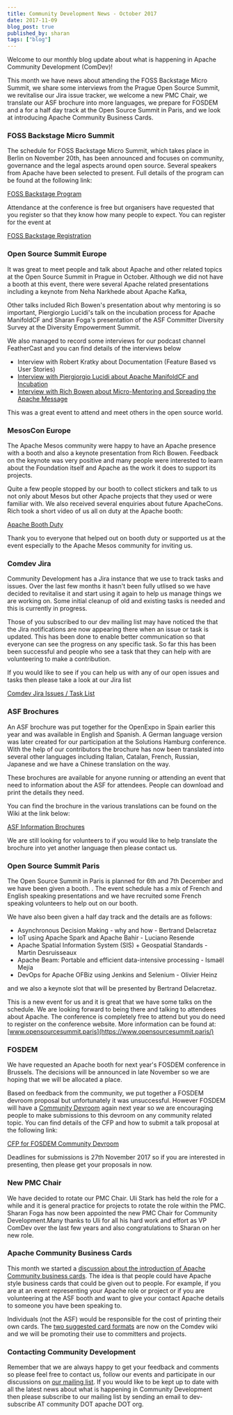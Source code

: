 ```yaml
---
title: Community Development News - October 2017
date: 2017-11-09
blog_post: true
published_by: sharan
tags: ["blog"]
---
```


Welcome to our monthly blog update about what is happening in Apache Community Development (ComDev)!

This month we have news about attending the FOSS Backstage Micro Summit, we share some interviews from the Prague Open
Source Summit, we revitalise our Jira issue tracker, we welcome a new PMC Chair, we translate our ASF brochure into more
languages, we prepare for FOSDEM and a for a half day track at the Open Source Summit in Paris, and we look at
introducing Apache Community Business Cards.

### FOSS Backstage Micro Summit

The schedule for FOSS Backstage Micro Summit, which takes place in Berlin on November 20th, has been announced and
focuses on community, governance and the legal aspects around open source. Several speakers from Apache have been
selected to present. Full details of the program can be found at the following link:

[FOSS Backstage Program](https://berlinbuzzwords.de/17/news/foss-backstage-micro-summit-program-online-now)

Attendance at the conference is free but organisers have requested that you register so that they know how many people
to expect. You can register for the event at

[FOSS Backstage Registration](https://berlinbuzzwords.de/17/news/foss-backstage-micro-summit-registration-open-now)

### Open Source Summit Europe

It was great to meet people and talk about Apache and other related topics at the Open Source Summit in Prague in
October. Although we did not have a booth at this event, there were several Apache related presentations including a
keynote from Neha Narkhede about Apache Kafka,

Other talks included Rich Bowen's presentation about why mentoring is so important, Piergiorgio Lucidi's talk on the
incubation process for Apache ManifoldCF and Sharan Foga's presentation of the ASF Committer Diversity Survey at the
Diversity Empowerment Summit.

We also managed to record some interviews for our podcast channel FeatherCast and you can find details of the interviews
below

* Interview with Robert Kratky about Documentation (Feature Based vs User Stories)
* [Interview with Piergiorgio Lucidi about Apache ManifoldCF and Incubation](https://feathercast.apache.org/2017/10/30/oss-prague-apache-manifoldcf-and-incubation-piergiorgio-lucidi/)
* [Interview with Rich Bowen about Micro-Mentoring and Spreading the Apache Message](https://feathercast.apache.org/2017/11/08/oss-prague-mentoring-micro-mentoring-and-apache-rich-bowen/)

This was a great event to attend and meet others in the open source world.

### MesosCon Europe

The Apache Mesos community were happy to have an Apache presence with a booth and also a keynote presentation from Rich
Bowen. Feedback on the keynote was very positive and many people were interested to learn about the Foundation itself
and Apache as the work it does to support its projects.

Quite a few people stopped by our booth to collect stickers and talk to us not only about Mesos but other Apache
projects that they used or were familiar with. We also received several enquiries about future ApacheCons. Rich took a
short video of us all on duty at the Apache booth:

[Apache Booth Duty](https://t.co/f7H9qRgYYh)

Thank you to everyone that helped out on booth duty or supported us at the event especially to the Apache Mesos
community for inviting us.

### Comdev Jira

Community Development has a Jira instance that we use to track tasks and issues. Over the last few months it hasn't been
fully utlised so we have decided to revitalise it and start using it again to help us manage things we are working on.
Some initial cleanup of old and existing tasks is needed and this is currently in progress.

Those of you subscribed to our dev mailing list may have noticed the that the Jira notifications are now appearing there
when an issue or task is updated. This has been done to enable better communication so that everyone can see the
progress on any specific task. So far this has been been successful and people who see a task that they can help with
are volunteering to make a contribution.

If you would like to see if you can help us with any of our open issues and tasks then please take a look at our Jira
list

[Comdev Jira Issues / Task List](https://issues.apache.org/jira/projects/COMDEV)

### ASF Brochures

An ASF brochure was put together for the OpenExpo in Spain earlier this year and was available in English and Spanish. A
German language version was later created for our participation at the Solutions Hamburg conference. With the help of
our contributors the brochure has now been translated into several other languages including Italian, Catalan, French,
Russian, Japanese and we have a Chinese translation on the way.

These brochures are available for anyone running or attending an event that need to information about the ASF for
attendees. People can download and print the details they need.

You can find the brochure in the various translations can be found on the Wiki at the link below:

[ASF Information Brochures](https://cwiki.apache.org/confluence/display/COMDEV/ASF+Information+Brochure)

We are still looking for volunteers to if you would like to help translate the brochure into yet another language then
please contact us.

### Open Source Summit Paris

The Open Source Summit in Paris is planned for 6th and 7th December and we have been given a booth. . The event schedule
has a mix of French and English speaking presentations and we have recruited some French speaking volunteers to help out
on our booth.

We have also been given a half day track and the details are as follows:

* Asynchronous Decision Making - why and how - Bertrand Delacretaz
* IoT using Apache Spark and Apache Bahir - Luciano Resende
* Apache Spatial Information System (SIS) + Geospatial Standards - Martin Desruisseaux
* Apache Beam: Portable and efficient data-intensive processing - Ismaël Mejía
* DevOps for Apache OFBiz using Jenkins and Selenium - Olivier Heinz

and we also a keynote slot that will be presented by Bertrand Delacretaz.

This is a new event for us and it is great that we have some talks on the schedule. We are looking forward to being
there and talking to attendees about Apache. The conference is completely free to attend but you do need to register on
the conference website. More information can be found
at: [www.opensourcesummit.paris](https://www.opensourcesummit.paris/)

### FOSDEM

We have requested an Apache booth for next year's FOSDEM conference in Brussels. The decisions will be announced in late
November so we are hoping that we will be allocated a place.

Based on feedback from the community, we put together a FOSDEM devroom proposal but unfortunately it was unsuccessful.
However FOSDEM will have a [Community Devroom](https://lists.fosdem.org/pipermail/fosdem/2017-October/002610.html) again
next year so we are encouraging people to make submissions to this devroom on any community related topic. You can find
details of the CFP and how to submit a talk proposal at the following link:

[CFP for FOSDEM Community Devroom](https://penta.fosdem.org/submission/FOSDEM18)

Deadlines for submissions is 27th November 2017 so if you are interested in presenting, then please get your proposals in now.

### New PMC Chair

We have decided to rotate our PMC Chair. Uli Stark has held the role for a while and it is general practice for projects
to rotate the role within the PMC. Sharan Foga has now been appointed the new PMC Chair for Community Development.Many
thanks to Uli for all his hard work and effort as VP ComDev over the last few years and also congratulations to Sharan
on her new role.

### Apache Community Business Cards

This month we started
a [discussion about the introduction of Apache Community business cards](https://s.apache.org/111l). The idea is that
people could have Apache style business cards that could be given out to people. For example, if you are at an event
representing your Apache role or project or if you are volunteering at the ASF booth and want to give your contact
Apache details to someone you have been speaking to.

Individuals (not the ASF) would be responsible for the cost of printing their own cards.
The [two suggested card formats](https://cwiki.apache.org/confluence/display/COMDEV/Community+Business+Cards) are now on
the Comdev wiki and we will be promoting their use to committers and projects.

### Contacting Community Development

Remember that we are always happy to get your feedback and comments so please feel free to contact us, follow our events
and participate in our discussions on [our mailing list](https://s.apache.org/qdrd). If you would like to be kept up to
date with all the latest news about what is happening in Community Development then please subscribe to our mailing list
by sending an email to dev-subscribe AT community DOT apache DOT org.
